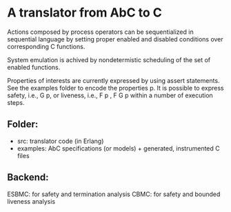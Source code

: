 # A translator from AbC to C

Actions composed by process operators can be sequentialized in
sequential language by setting proper enabled and disabled conditions
over corresponding C functions.

System emulation is achived by nondetermistic scheduling of the set of
enabled functions.

Properties of interests are currently expressed by using assert
statements. See the examples folder to encode the properties p. It is
possible to express safety, i.e., G p, or liveness, i.e., F p , F G p
within a number of execution steps.

## Folder:

* src: translator code (in Erlang)
* examples: AbC specifications (or models) + generated, instrumented C files

## Backend:

ESBMC: for safety and termination analysis
CBMC: for safety and bounded liveness analysis
